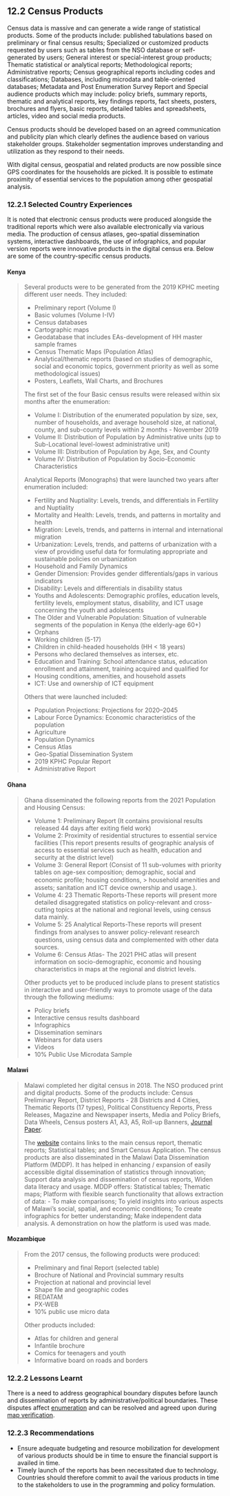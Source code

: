 ## 12.2 Census Products

Census data is massive and can generate a wide range of statistical products. Some of the products include: published tabulations based on preliminary or final census results; Specialized or customized products requested by users such as tables from the NSO database or self-generated by users; General interest or special-interest group products; Thematic statistical or analytical reports; Methodological reports; Administrative reports; Census geographical reports including codes and classifications; Databases, including microdata and table-oriented databases; Metadata and Post Enumeration Survey Report and Special audience products which may include:  policy briefs, summary reports, thematic and analytical reports, key findings reports, fact sheets, posters, brochures and flyers, basic reports, detailed tables and spreadsheets, articles, video and social media products. 

Census products should be developed based on an agreed communication and publicity plan which clearly defines the audience based on various stakeholder groups. Stakeholder segmentation improves understanding and utilization as they respond to their needs.

With digital census, geospatial and related products are now possible since GPS coordinates for the households are picked. It is possible to estimate proximity of essential services to the population among other geospatial analysis.

### 12.2.1 Selected Country Experiences

It is noted that electronic census products were produced alongside the traditional reports which were also available electronically via various media. The production of census atlases, geo-spatial dissemination systems, interactive dashboards, the use of infographics, and popular version reports were innovative products in the digital census era. Below are some of the country-specific census products.

#### Kenya

> Several products were to be generated from the 2019 KPHC meeting different user needs. They included:
>
> - Preliminary report (Volume I)
> - Basic volumes (Volume I-IV)
> - Census databases
> - Cartographic maps
> - Geodatabase that includes EAs-development of HH master sample frames
> - Census Thematic Maps (Population Atlas)
> - Analytical/thematic reports (based on studies of demographic, social and economic topics, government priority as well as some methodological issues)
> - Posters, Leaflets, Wall Charts, and Brochures
>
> The first set of the four Basic census results were released within six months after the enumeration:
>
> - Volume I: Distribution of the enumerated population by size, sex, number of households, and average household size, at national, county, and sub-county levels within 2 months - November 2019
> - Volume II: Distribution of Population by Administrative units (up to Sub-Locational level-lowest administrative unit)
> - Volume III: Distribution of Population by Age, Sex, and County
> - Volume IV: Distribution of Population by Socio-Economic Characteristics
>
> Analytical Reports (Monographs) that were launched two years after enumeration included:
>
> - Fertility and Nuptiality: Levels, trends, and differentials in Fertility and Nuptiality
> - Mortality and Health: Levels, trends, and patterns in mortality and health
> - Migration: Levels, trends, and patterns in internal and international migration
> - Urbanization: Levels, trends, and patterns of urbanization with a view of providing useful data for formulating appropriate and sustainable policies on urbanization
> - Household and Family Dynamics
> - Gender Dimension: Provides gender differentials/gaps in various indicators
> - Disability: Levels and differentials in disability status
> - Youths and Adolescents: Demographic profiles, education levels, fertility levels, employment status, disability, and ICT usage concerning the youth and adolescents
> - The Older and Vulnerable Population: Situation of vulnerable segments of the population in Kenya (the elderly-age 60+)
> - Orphans
> - Working children (5-17)
> - Children in child-headed households (HH < 18 years)
> - Persons who declared themselves as intersex, etc.
> - Education and Training: School attendance status, education enrollment and attainment, training acquired and qualified for
> - Housing conditions, amenities, and household assets
> - ICT: Use and ownership of ICT equipment
>
> Others that were launched included:
>
> - Population Projections: Projections for 2020–2045
> - Labour Force Dynamics: Economic characteristics of the population
> - Agriculture
> - Population Dynamics
> - Census Atlas
> - Geo-Spatial Dissemination System
> - 2019 KPHC Popular Report
> - Administrative Report

#### Ghana
>
> Ghana disseminated the following reports from the 2021 Population and Housing Census: 
> - Volume 1: Preliminary Report (It contains provisional results released 44 days after exiting field work)  
> -	Volume 2: Proximity of residential structures to essential service facilities (This report presents results of geographic analysis of access to essential services such as health, education and security at the district level)
> - Volume 3: General Report (Consist of 11 sub-volumes with priority tables on age-sex composition; demographic, social and economic proﬁle; housing conditions,  > household amenities and assets; sanitation and ICT device ownership and usage.). 
>  -	Volume 4: 23 Thematic Reports-These reports will present more detailed disaggregated statistics on policy-relevant and cross-cutting topics at the national and regional levels, using census data mainly. 
>  -	Volume 5: 25 Analytical Reports-These reports will present ﬁndings from analyses to answer policy-relevant research questions, using census data and complemented with other data sources. 
>   - Volume 6: Census Atlas- The 2021 PHC atlas will present information on socio-demographic, economic and housing characteristics in maps at the regional and district levels.
>     
> Other products yet to be produced include plans to present statistics in interactive and user-friendly ways to promote usage of the data through the following mediums:
> - Policy briefs
> - Interactive census results dashboard
> - Infographics
> - Dissemination seminars
> - Webinars for data users
> - Videos
> - 10% Public Use Microdata Sample

#### Malawi
>
>Malawi completed her digital census in 2018. The NSO produced print and digital products. Some of the products include: Census Preliminary Report, District Reports  - 28 Districts and 4 Cities, Thematic Reports (17 types), Political Constituency Reports, Press Releases, Magazine and Newspaper inserts, Media and Policy Briefs, Data Wheels, Census posters A1, A3, A5, Roll-up Banners, [Journal Paper](https://content.iospress.com/download/statistical-journal-of-the-iaos/sji190587?id=statistical-journal-of-the-iaos%2Fsji190587).
>
> The [website](https://www.nsomalawi.mw/census/2018) contains links to the main census report, thematic reports; Statistical tables; and Smart Census Application. The census products are also disseminated in the Malawi Data Dissemination Platform (MDDP). It has helped in enhancing / expansion of easily accessible digital dissemination of statistics through innovation; Support data analysis and dissemination of census reports, Widen data literacy and usage. MDDP offers: Statistical tables; Thematic maps; Platform with flexible search functionality that allows extraction of data: - To make comparisons; To yield insights into various aspects of Malawi’s social, spatial, and economic conditions; To create infographics for better understanding; Make independent data analysis. A demonstration on how the platform is used was made.

#### Mozambique
>
> From the 2017 census, the following products were produced:
> - Preliminary and final Report (selected table)
> - Brochure of National and Provincial summary results
> - Projection at national and provincial level
> - Shape file and geographic codes
> - REDATAM
> - PX-WEB
> - 10% public use micro data
> 
> Other products included:
> - Atlas for children and general
> - Infantile brochure
> - Comics for teenagers and youth
> - Informative board on roads and borders

### 12.2.2 Lessons Learnt

There is a need to address geographical boundary disputes before launch and dissemination of reports by administrative/political boundaries. These disputes affect [enumeration](https://tech-acs.github.io/e-census-handbook/docs/chapter-10/10.2-EA-identification#1022lessons-learnt) and can be resolved and agreed upon during [map verification](https://tech-acs.github.io/e-census-handbook/docs/chapter-03/3.6-EA-Map-verification#36-ea-map-verification).

### 12.2.3 Recommendations
- Ensure adequate budgeting and resource mobilization for development of various products should be in time to ensure the financial support is availed in time.
- Timely launch of the reports has been necessitated due to technology. Countries should therefore commit to avail the various products in time to the stakeholders to use in the programming and policy formulation. 




